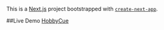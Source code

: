 This is a [Next.js](https://nextjs.org/) project bootstrapped with [`create-next-app`](https://github.com/vercel/next.js/tree/canary/packages/create-next-app).

##Live Demo
[HobbyCue](https://hobby-cue-internship-project-git-master-kunwar-prataps-projects.vercel.app/)
